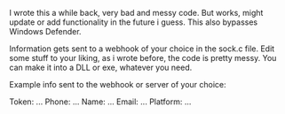 I wrote this a while back, very bad and messy code. But works, might update or add functionality in the future i guess. This also bypasses Windows Defender.

Information gets sent to a webhook of your choice in the sock.c file. Edit some stuff to your liking, as i wrote before, the code is pretty messy. You can make it into a DLL or exe, whatever you need.

Example info sent to the webhook or server of your choice:

Token: ...
Phone: ...
Name: ...
Email: ...
Platform: ...

